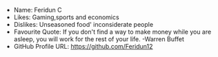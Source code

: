 - Name: Feridun C
- Likes: Gaming,sports and economics
- Dislikes: Unseasoned food' inconsiderate people
- Favourite Quote: If you don't find a way to make money while you are asleep, you will work for the rest of your life. -Warren Buffet
- GitHub Profile URL: https://github.com/Feridun12
